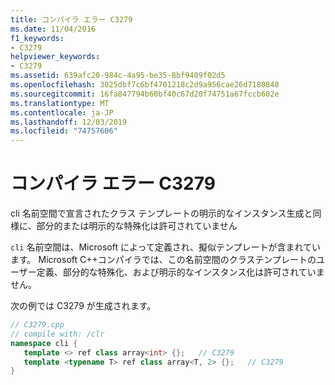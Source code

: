 ```yaml
---
title: コンパイラ エラー C3279
ms.date: 11/04/2016
f1_keywords:
- C3279
helpviewer_keywords:
- C3279
ms.assetid: 639afc20-984c-4a95-be35-8bf9409f02d5
ms.openlocfilehash: 3025dbf7c6bf4701218c2d9a956cae26d7180848
ms.sourcegitcommit: 16fa847794b60bf40c67d20f74751a67fccb602e
ms.translationtype: MT
ms.contentlocale: ja-JP
ms.lasthandoff: 12/03/2019
ms.locfileid: "74757606"
---
```

# <a name="compiler-error-c3279"></a>コンパイラ エラー C3279

cli 名前空間で宣言されたクラス テンプレートの明示的なインスタンス生成と同様に、部分的または明示的な特殊化は許可されていません

`cli` 名前空間は、Microsoft によって定義され、擬似テンプレートが含まれています。 Microsoft C++コンパイラでは、この名前空間のクラステンプレートのユーザー定義、部分的な特殊化、および明示的なインスタンス化は許可されていません。

次の例では C3279 が生成されます。

```cpp
// C3279.cpp
// compile with: /clr
namespace cli {
   template <> ref class array<int> {};   // C3279
   template <typename T> ref class array<T, 2> {};   // C3279
}
```
